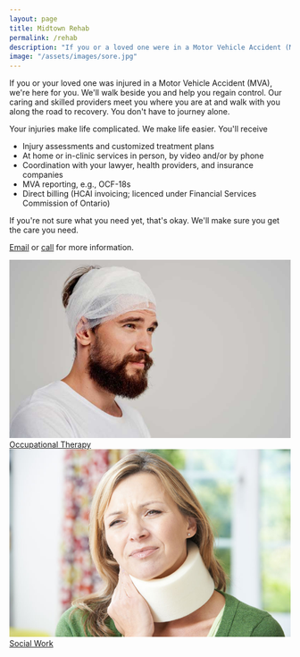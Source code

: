 ```yaml
---
layout: page
title: Midtown Rehab
permalink: /rehab
description: "If you or a loved one were in a Motor Vehicle Accident (MVA), you don’t have to journey alone. Our caring and skilled Occupational Therapists and Social Workers  are here to walk with you. We'll help you regain a sense of control."
image: "/assets/images/sore.jpg"
---
```


If you or your loved one was injured in a Motor Vehicle Accident (MVA), we're here for you.  We'll walk beside you and help you regain control. Our caring and skilled providers meet you where you are at and walk with you along the road to recovery. You don't have to journey alone.

Your injuries make life complicated. We make life easier. You'll receive 
- Injury assessments and customized treatment plans
- At home or in-clinic services in person, by video and/or by phone
- Coordination with your lawyer, health providers, and insurance companies 
- MVA reporting, e.g., OCF-18s
- Direct billing (HCAI invoicing; licenced under Financial Services Commission of Ontario)

If you're not sure what you need yet, that's okay. We'll make sure you get the care you need.

[Email](mailto:info@midtownrehab.ca) or [call](tel:2263133335) for more information.

<div class="image-jump-links">
    <div class="jump-link">
        <a href="/rehab/occupational-therapy">
            <img src="/assets/images/bandage-head.jpg" alt="">
            <div class="jump-link-text">Occupational Therapy</div>
        </a>
    </div>
    <div class="jump-link">
        <a href="/rehab/social-work">
            <img src="/assets/images/sore.jpg" alt="">
            <div class="jump-link-text">Social Work</div>
        </a>
    </div>
</div>
